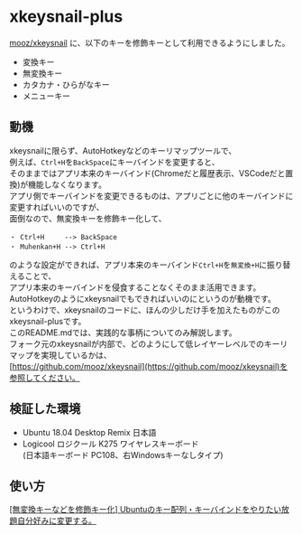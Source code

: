 # xkeysnail-plus
[mooz/xkeysnail](https://github.com/mooz/xkeysnail) に、以下のキーを修飾キーとして利用できるようにしました。  

+ 変換キー
+ 無変換キー
+ カタカナ・ひらがなキー
+ メニューキー

## 動機
xkeysnailに限らず、AutoHotkeyなどのキーリマップツールで、  
例えば、```Ctrl+H```を```BackSpace```にキーバインドを変更すると、  
そのままではアプリ本来のキーバインド(Chromeだと履歴表示、VSCodeだと置換)が機能しなくなります。  
アプリ側でキーバインドを変更できるものは、アプリごとに他のキーバインドに変更すればいいのですが、  
面倒なので、無変換キーを修飾キー化して、  
```
・ Ctrl+H     --> BackSpace
・ Muhenkan+H --> Ctrl+H
```
のような設定ができれば、アプリ本来のキーバインド```Ctrl+H```を```無変換+H```に振り替えることで、  
アプリ本来のキーバインドを侵食することなくそのまま活用できます。  
AutoHotkeyのようにxkeysnailでもできればいいのにというのが動機です。  
というわけで、xkeysnailのコードに、ほんの少しだけ手を加えたものがこのxkeysnail-plusです。  
このREADME.mdでは、実践的な事柄についてのみ解説します。  
フォーク元のxkeysnailが内部で、どのようにして低レイヤーレベルでのキーリマップを実現しているかは、  
[https://github.com/mooz/xkeysnail](https://github.com/mooz/xkeysnail)を参照してください。  

## 検証した環境
+ Ubuntu 18.04 Desktop Remix 日本語  
+ Logicool ロジクール K275 ワイヤレスキーボード  
(日本語キーボード PC108、右Windowsキーなしタイプ)   

    
## 使い方
[[無変換キーなどを修飾キー化] Ubuntuのキー配列・キーバインドをやりたい放題自分好みに変更する。](https://60can.hatenablog.jp/entry/%25e7%2584%25a1%25e5%25a4%2589%25e6%258f%259b%25e3%2582%25ad%25e3%2583%25bc%25e3%2581%25aa%25e3%2581%25a9%25e3%2582%2592%25e4%25bf%25ae%25e9%25a3%25be%25e3%2582%25ad%25e3%2583%25bc%25e5%258c%2596-ubuntu%25e3%2581%25)
